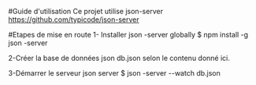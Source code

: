 #Guide d'utilisation
Ce projet utilise json-server
https://github.com/typicode/json-server

#Etapes de mise en route 
1- Installer json -server globally
$ npm install -g json -server

2-Créer la base de données json db.json
selon le contenu donné ici.


3-Démarrer le serveur json server
$ json -server --watch db.json